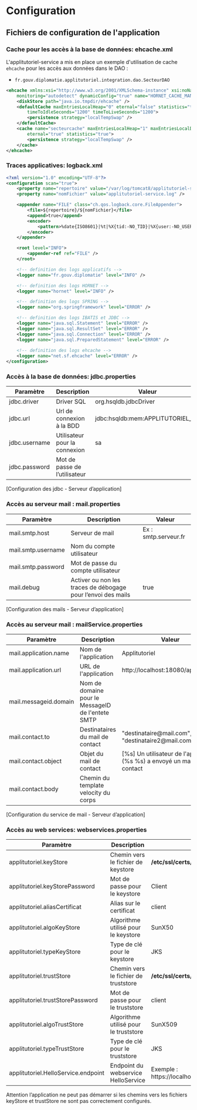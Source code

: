 # Configuration

## Fichiers de configuration de l'application

### Cache pour les accès à la base de données: ehcache.xml

L'applitutoriel-service a mis en place un exemple d'utilisation de cache `ehcache` pour les accès aux données dans le DAO :   

- `fr.gouv.diplomatie.applitutoriel.integration.dao.SecteurDAO`

```xml
<ehcache xmlns:xsi="http://www.w3.org/2001/XMLSchema-instance" xsi:noNamespaceSchemaLocation="../src/config/ehcache.xsd" updateCheck="false"
	monitoring="autodetect" dynamicConfig="true" name="HORNET_CACHE_MANAGER_DEV">
	<diskStore path="java.io.tmpdir/ehcache" />
	<defaultCache maxEntriesLocalHeap="0" eternal="false" statistics="true" 
		timeToIdleSeconds="1200" timeToLiveSeconds="1200">
		<persistence strategy="localTempSwap" />
	</defaultCache>
	<cache name="secteurcache" maxEntriesLocalHeap="1" maxEntriesLocalDisk="0" 
		eternal="true" statistics="true">
		<persistence strategy="localTempSwap" />
	</cache>
</ehcache>
```

### Traces applicatives: logback.xml

```xml
<?xml version="1.0" encoding="UTF-8"?>
<configuration scan="true">
	<property name="repertoire" value="/var/log/tomcat8/applitutoriel-service" />
	<property name="nomFichier" value="applitutoriel-service.log" />

	<appender name="FILE" class="ch.qos.logback.core.FileAppender">
		<file>${repertoire}/${nomFichier}</file>
		<append>true</append>
		<encoder>		
			<pattern>%date{ISO8601}|%t|%X{tid:-NO_TID}|%X{user:-NO_USER}|%p|%c|%m %ex{full}%n</pattern>
		</encoder>
	</appender>

	<root level="INFO">
		<appender-ref ref="FILE" />
	</root>

	<!-- definition des logs applicatifs -->
	<logger name="fr.gouv.diplomatie" level="INFO" />

	<!-- definition des logs HORNET -->
	<logger name="hornet" level="INFO" />

	<!-- definition des logs SPRING -->
	<logger name="org.springframework" level="ERROR" />

	<!-- definition des logs IBATIS et JDBC -->
	<logger name="java.sql.Statement" level="ERROR" />
	<logger name="java.sql.ResultSet" level="ERROR" />
	<logger name="java.sql.Connection" level="ERROR" />
	<logger name="java.sql.PreparedStatement" level="ERROR" />
	
	<!-- definition des logs ehcache -->
	<logger name="net.sf.ehcache" level="ERROR" />
</configuration>
```

### Accès à la base de données: jdbc.properties

| Paramètre | Description | Valeur |
|-----------|-------------|--------|
| jdbc.driver | Driver SQL | org.hsqldb.jdbcDriver |
| jdbc.url | Url de connexion à la BDD|jdbc:hsqldb:mem:APPLITUTORIEL_DB |
| jdbc.username | Utilisateur pour la connexion | sa |
| jdbc.password | Mot de passe de l’utilisateur | |
[Configuration des jdbc - Serveur d’application]

### Accès au serveur mail : mail.properties

| Paramètre | Description | Valeur |
|-----------|-------------|--------|
| mail.smtp.host | Serveur de mail | Ex : smtp.serveur.fr |
| mail.smtp.username | Nom du compte utilisateur | |
| mail.smtp.password | Mot de passe du compte utilisateur | |
| mail.debug | Activer ou non les traces de débogage pour l’envoi des mails | true |
[Configuration des mails - Serveur d’application]


### Accès au serveur mail : mailService.properties

| Paramètre | Description | Valeur |
|-----------|-------------|--------|
| mail.application.name | Nom de l'application | Applitutoriel |
| mail.application.url | URL de l'application | http://localhost:18080/applitutoriel |
| mail.messageid.domain | Nom de domaine pour le MessageID de l'entete SMTP | |
| mail.contact.to | Destinataires du mail de contact | "destinataire\@mail.com", "destinataire2\@mail.com" |
| mail.contact.object | Objet du mail de contact | [%s] Un utilisateur de l'application (%s %s) a envoyé un mail de contact |
| mail.contact.body | Chemin du template velocity du corps | |
[Configuration du service de mail - Serveur d’application]

### Accès au web services: webservices.properties

| Paramètre | Description | Valeur |
|-----------|-------------|--------|
| applitutoriel.keyStore | Chemin vers le fichier de keystore | **/etc/ssl/certs/client.ks** |
| applitutoriel.keyStorePassword | Mot de passe pour le keystore | Client |
| applitutoriel.aliasCertificat | Alias sur le certificat | client |
| applitutoriel.algoKeyStore | Algorithme utilisé pour le keystore | SunX50 |
| applitutoriel.typeKeyStore | Type de clé pour le keystore | JKS |
| applitutoriel.trustStore | Chemin vers le fichier de truststore | **/etc/ssl/certs/client_truststore.jks** |
| applitutoriel.trustStorePassword | Mot de passe pour le truststore|client|
| applitutoriel.algoTrustStore | Algorithme utilisé pour le truststore | SunX509 |
| applitutoriel.typeTrustStore | Type de clé pour le truststore | JKS |
| applitutoriel.HelloService.endpoint| Endpoint du webservice HelloService | Exemple : <br/>https://localhost:8443/mockHelloServiceSoapBinding |

Attention l’application ne peut pas démarrer si les chemins vers les fichiers keyStore et trustStore ne sont pas correctement configurés.
